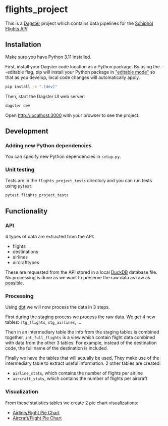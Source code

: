 # flights_project

This is a [Dagster](https://dagster.io/) project which contains data pipelines for the [Schiphol Flights API](https://www.schiphol.nl/en/developer-center/explore-all-schiphols-apis-in-the-developer-center/).

## Installation

Make sure you have Python 3.11 installed.

First, install your Dagster code location as a Python package. By using the --editable flag, pip will install your Python package in ["editable mode"](https://pip.pypa.io/en/latest/topics/local-project-installs/#editable-installs) so that as you develop, local code changes will automatically apply.

```bash
pip install -e ".[dev]"
```

Then, start the Dagster UI web server:

```bash
dagster dev
```

Open <http://localhost:3000> with your browser to see the project.

## Development

### Adding new Python dependencies

You can specify new Python dependencies in `setup.py`.

### Unit testing

Tests are in the `flights_project_tests` directory and you can run tests using `pytest`:

```bash
pytest flights_project_tests
```

## Functionality

### API

4 types of data are extracted from the API:

* flights
* destinations
* airlines
* aircrafttypes

These are requested from the API stored in a local [DuckDB](https://duckdb.org/) database file. No processing is done as we want to preserve the raw data as raw as possible.

### Processing

Using [dbt](https://www.getdbt.com/) we will now process the data in 3 steps.

First during the staging process we process the raw data. We get 4 new tables: `stg_flights`, `stg_airlines`, ...

Then in an intermediary table the info from the staging tables is combined together. `int_full_flights` is a view which contain flight data combined with data from the other 3 tables. For example, instead of the destination code, the full name of the destination is included.

Finally we have the tables that will actually be used, They make use of the intermediary table to extract useful information. 2 other tables are created:

* `airline_stats`, which contains the number of flights per airline
* `aircraft_stats`, which contains the number of flights per aircraft

### Visualization

From these statistics tables we create 2 pie chart visualizations:

* [Airline/Flight Pie Chart](./airline_pie_chart.html)
* [Aircraft/Flight Pie Chart](./aircrafttype_pie_chart.html)
